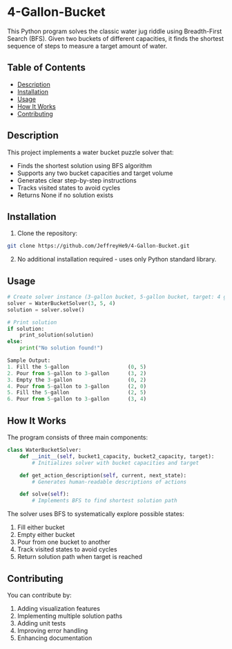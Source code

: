 # 4-Gallon-Bucket

This Python program solves the classic water jug riddle using Breadth-First Search (BFS). Given two buckets of different capacities, it finds the shortest sequence of steps to measure a target amount of water.

## Table of Contents
- [Description](#description)
- [Installation](#installation)
- [Usage](#usage)
- [How It Works](#how-it-works)
- [Contributing](#contributing)

## Description
This project implements a water bucket puzzle solver that:
- Finds the shortest solution using BFS algorithm
- Supports any two bucket capacities and target volume
- Generates clear step-by-step instructions
- Tracks visited states to avoid cycles
- Returns None if no solution exists

## Installation
1. Clone the repository:
```bash
git clone https://github.com/JeffreyHe9/4-Gallon-Bucket.git
```

2. No additional installation required - uses only Python standard library.

## Usage
```python
# Create solver instance (3-gallon bucket, 5-gallon bucket, target: 4 gallons)
solver = WaterBucketSolver(3, 5, 4)
solution = solver.solve()

# Print solution
if solution:
    print_solution(solution)
else:
    print("No solution found!")

Sample Output:
1. Fill the 5-gallon                   (0, 5)
2. Pour from 5-gallon to 3-gallon      (3, 2)
3. Empty the 3-gallon                  (0, 2)
4. Pour from 5-gallon to 3-gallon      (2, 0)
5. Fill the 5-gallon                   (2, 5)
6. Pour from 5-gallon to 3-gallon      (3, 4)
```

## How It Works

The program consists of three main components:

```python
class WaterBucketSolver:
    def __init__(self, bucket1_capacity, bucket2_capacity, target):
        # Initializes solver with bucket capacities and target

    def get_action_description(self, current, next_state):
        # Generates human-readable descriptions of actions

    def solve(self):
        # Implements BFS to find shortest solution path
```

The solver uses BFS to systematically explore possible states:
1. Fill either bucket
2. Empty either bucket
3. Pour from one bucket to another
4. Track visited states to avoid cycles
5. Return solution path when target is reached

## Contributing
You can contribute by:
1. Adding visualization features
2. Implementing multiple solution paths
3. Adding unit tests
4. Improving error handling
5. Enhancing documentation
